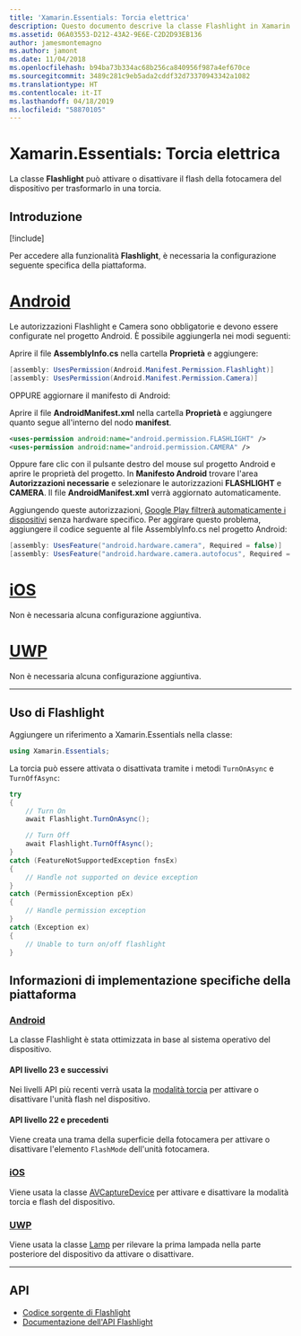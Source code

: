 ```yaml
---
title: 'Xamarin.Essentials: Torcia elettrica'
description: Questo documento descrive la classe Flashlight in Xamarin.Essentials, che può attivare o disattivare il flash della fotocamera del dispositivo per trasformarlo in una torcia.
ms.assetid: 06A03553-D212-43A2-9E6E-C2D2D93EB136
author: jamesmontemagno
ms.author: jamont
ms.date: 11/04/2018
ms.openlocfilehash: b94ba73b334ac68b256ca840956f987a4ef670ce
ms.sourcegitcommit: 3489c281c9eb5ada2cddf32d73370943342a1082
ms.translationtype: HT
ms.contentlocale: it-IT
ms.lasthandoff: 04/18/2019
ms.locfileid: "58870105"
---
```

# <a name="xamarinessentials-flashlight"></a>Xamarin.Essentials: Torcia elettrica

La classe **Flashlight** può attivare o disattivare il flash della fotocamera del dispositivo per trasformarlo in una torcia.

## <a name="get-started"></a>Introduzione

[!include[](~/essentials/includes/get-started.md)]

Per accedere alla funzionalità **Flashlight**, è necessaria la configurazione seguente specifica della piattaforma.

# <a name="androidtabandroid"></a>[Android](#tab/android)

Le autorizzazioni Flashlight e Camera sono obbligatorie e devono essere configurate nel progetto Android. È possibile aggiungerla nei modi seguenti:

Aprire il file **AssemblyInfo.cs** nella cartella **Proprietà** e aggiungere:

```csharp
[assembly: UsesPermission(Android.Manifest.Permission.Flashlight)]
[assembly: UsesPermission(Android.Manifest.Permission.Camera)]
```

OPPURE aggiornare il manifesto di Android:

Aprire il file **AndroidManifest.xml** nella cartella **Proprietà** e aggiungere quanto segue all'interno del nodo **manifest**.

```xml
<uses-permission android:name="android.permission.FLASHLIGHT" />
<uses-permission android:name="android.permission.CAMERA" />
```

Oppure fare clic con il pulsante destro del mouse sul progetto Android e aprire le proprietà del progetto. In **Manifesto Android** trovare l'area **Autorizzazioni necessarie** e selezionare le autorizzazioni **FLASHLIGHT** e **CAMERA**. Il file **AndroidManifest.xml** verrà aggiornato automaticamente.

Aggiungendo queste autorizzazioni, [Google Play filtrerà automaticamente i dispositivi](https://developer.android.com/guide/topics/manifest/uses-feature-element.html#permissions-features) senza hardware specifico. Per aggirare questo problema, aggiungere il codice seguente al file AssemblyInfo.cs nel progetto Android:

```csharp
[assembly: UsesFeature("android.hardware.camera", Required = false)]
[assembly: UsesFeature("android.hardware.camera.autofocus", Required = false)]
```

# <a name="iostabios"></a>[iOS](#tab/ios)

Non è necessaria alcuna configurazione aggiuntiva.

# <a name="uwptabuwp"></a>[UWP](#tab/uwp)

Non è necessaria alcuna configurazione aggiuntiva.

-----

## <a name="using-flashlight"></a>Uso di Flashlight

Aggiungere un riferimento a Xamarin.Essentials nella classe:

```csharp
using Xamarin.Essentials;
```

La torcia può essere attivata o disattivata tramite i metodi `TurnOnAsync` e `TurnOffAsync`:

```csharp
try
{
    // Turn On
    await Flashlight.TurnOnAsync();

    // Turn Off
    await Flashlight.TurnOffAsync();
}
catch (FeatureNotSupportedException fnsEx)
{
    // Handle not supported on device exception
}
catch (PermissionException pEx)
{
    // Handle permission exception
}
catch (Exception ex)
{
    // Unable to turn on/off flashlight
}
```

## <a name="platform-implementation-specifics"></a>Informazioni di implementazione specifiche della piattaforma

### <a name="androidtabandroid"></a>[Android](#tab/android)

La classe Flashlight è stata ottimizzata in base al sistema operativo del dispositivo.

#### <a name="api-level-23-and-higher"></a>API livello 23 e successivi

Nei livelli API più recenti verrà usata la [modalità torcia](https://developer.android.com/reference/android/hardware/camera2/CameraManager.html#setTorchMode) per attivare o disattivare l'unità flash nel dispositivo.

#### <a name="api-level-22-and-lower"></a>API livello 22 e precedenti

Viene creata una trama della superficie della fotocamera per attivare o disattivare l'elemento `FlashMode` dell'unità fotocamera. 

### <a name="iostabios"></a>[iOS](#tab/ios)

Viene usata la classe [AVCaptureDevice](xref:AVFoundation.AVCaptureDevice) per attivare e disattivare la modalità torcia e flash del dispositivo.

### <a name="uwptabuwp"></a>[UWP](#tab/uwp)

Viene usata la classe [Lamp](https://docs.microsoft.com/uwp/api/windows.devices.lights.lamp) per rilevare la prima lampada nella parte posteriore del dispositivo da attivare o disattivare.

-----

## <a name="api"></a>API

- [Codice sorgente di Flashlight](https://github.com/xamarin/Essentials/tree/master/Xamarin.Essentials/Flashlight)
- [Documentazione dell'API Flashlight](xref:Xamarin.Essentials.Flashlight)
